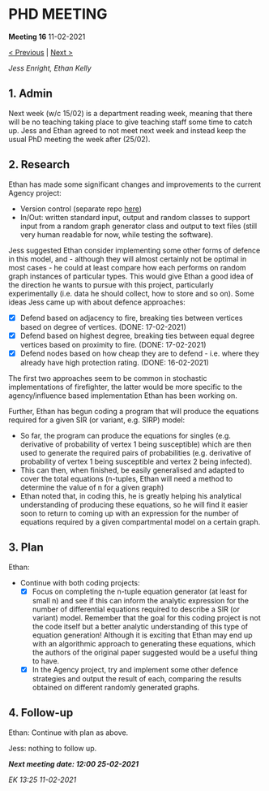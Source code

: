 # PHD MEETING

__Meeting 16__
11-02-2021

[< Previous](02-21/15_05-02-21.md) | [Next >](02-21/17_25-02-21.md) 

_Jess Enright,_
_Ethan Kelly_


## 1. Admin

Next week (w/c 15/02) is a department reading week, meaning that there will be no teaching taking place to give teaching staff some time to catch up. Jess and Ethan agreed to not meet next week and instead keep the usual PhD meeting the week after (25/02).

## 2. Research

Ethan has made some significant changes and improvements to the current Agency project:
* Version control (separate repo [here](https://github.com/ethankelly/Agency))
* In/Out: written standard input, output and random classes to support input from a random graph generator class and output to text files (still very human readable for now, while testing the software).

Jess suggested Ethan consider implementing some other forms of defence in this model, and - although they will almost certainly not be optimal in most cases - he could at least compare how each performs on random graph instances of particular types. This would give Ethan a good idea of the direction he wants to pursue with this project, particularly experimentally (i.e. data he should collect, how to store and so on). Some ideas Jess came up with about defence approaches:
*  [x] Defend based on adjacency to fire, breaking ties between vertices based on degree of vertices. (DONE: 17-02-2021)
*  [x] Defend based on highest degree, breaking ties between equal degree vertices based on proximity to fire. (DONE: 17-02-2021)
* [x] Defend nodes based on how cheap they are to defend - i.e. where they already have high protection rating. (DONE: 16-02-2021)

The first two approaches seem to be common in stochastic implementations of firefighter, the latter would be more specific to the agency/influence based implementation Ethan has been working on.


Further, Ethan has begun coding a program that will produce the equations required for a given SIR (or variant, e.g. SIRP) model:
* So far, the program can produce the equations for singles (e.g. derivative of probability of vertex 1 being susceptible) which are then used to generate the required pairs of probabilities (e.g. derivative of probability of vertex 1 being susceptible and vertex 2 being infected).
* This can then, when finished, be easily generalised and adapted to cover the total equations (n-tuples, Ethan will need a method to determine the value of n for a given graph)
* Ethan noted that, in coding this, he is greatly helping his analytical understanding of producing these equations, so he will find it easier soon to return to coming up with an expression for the number of equations required by a given compartmental model on a certain graph.


## 3. Plan
Ethan: 
* Continue with both coding projects:
    * [x] Focus on completing the n-tuple equation generator (at least for small n) and see if this can inform the analytic expression for the number of differential equations required to describe a SIR (or variant) model. Remember that the goal for this coding project is not the code itself but a better analytic understanding of this type of equation generation! Although it is exciting that Ethan may end up with an algorithmic approach to generating these equations, which the authors of the original paper suggested would be a useful thing to have.
    * [x] In the Agency project, try and implement some other defence strategies and output the result of each, comparing the results obtained on different randomly generated graphs.

## 4. Follow-up

Ethan: Continue with plan as above.

Jess: nothing to follow up.


**_Next meeting date: 12:00 25-02-2021_**



_EK 13:25 11-02-2021_
